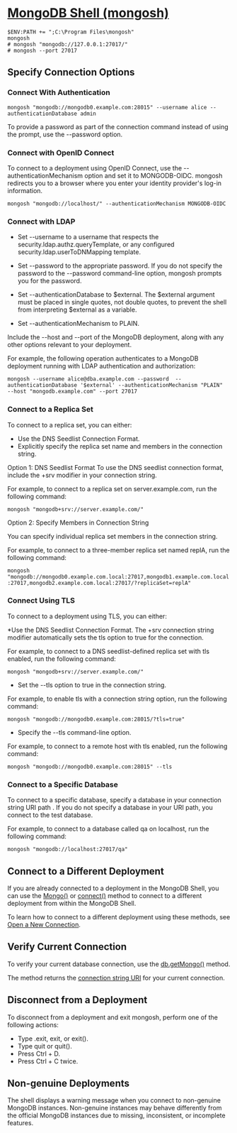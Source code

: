 # [MongoDB Shell (mongosh)](https://www.mongodb.com/docs/mongodb-shell/) 

```
$ENV:PATH += ";C:\Program Files\mongosh"
mongosh
# mongosh "mongodb://127.0.0.1:27017/"
# mongosh --port 27017
```

## Specify Connection Options

### Connect With Authentication

```mongosh "mongodb://mongodb0.example.com:28015" --username alice --authenticationDatabase admin```

To provide a password as part of the connection command instead of using the prompt, use the --password option. 

### Connect with OpenID Connect

To connect to a deployment using OpenID Connect, use the --authenticationMechanism option and set it to MONGODB-OIDC. mongosh redirects you to a browser where you enter your identity provider's log-in information.

```mongosh "mongodb://localhost/" --authenticationMechanism MONGODB-OIDC```

### Connect with LDAP

* Set --username to a username that respects the security.ldap.authz.queryTemplate, or any configured security.ldap.userToDNMapping  template.

* Set --password to the appropriate password. If you do not specify the password to the --password command-line option, mongosh prompts you for the password.

* Set --authenticationDatabase to $external. The $external argument must be placed in single quotes, not double quotes, to prevent the shell from interpreting $external as a variable.

* Set --authenticationMechanism to PLAIN.

Include the --host and --port of the MongoDB deployment, along with any other options relevant to your deployment.

For example, the following operation authenticates to a MongoDB deployment running with LDAP authentication and authorization:

```mongosh --username alice@dba.example.com --password  --authenticationDatabase '$external' --authenticationMechanism "PLAIN"  --host "mongodb.example.com" --port 27017```

### Connect to a Replica Set

To connect to a replica set, you can either:

* Use the DNS Seedlist Connection Format.
* Explicitly specify the replica set name and members in the connection string.

Option 1: DNS Seedlist Format
To use the DNS seedlist connection format, include the +srv modifier in your connection string.

For example, to connect to a replica set on server.example.com, run the following command:

```mongosh "mongodb+srv://server.example.com/"```

Option 2: Specify Members in Connection String

You can specify individual replica set members in the 
connection string.

For example, to connect to a three-member replica set named replA, run the following command:

```mongosh "mongodb://mongodb0.example.com.local:27017,mongodb1.example.com.local:27017,mongodb2.example.com.local:27017/?replicaSet=replA"```


### Connect Using TLS

To connect to a deployment using TLS, you can either:

*Use the DNS Seedlist Connection Format. The +srv connection string modifier automatically sets the tls option to true for the connection.

For example, to connect to a DNS seedlist-defined replica set with tls enabled, run the following command:

```mongosh "mongodb+srv://server.example.com/"```

* Set the --tls option to true in the connection string.

For example, to enable tls with a connection string option, run the following command:

```mongosh "mongodb://mongodb0.example.com:28015/?tls=true"```

* Specify the --tls command-line option.

For example, to connect to a remote host with tls enabled, run the following command:

```mongosh "mongodb://mongodb0.example.com:28015" --tls```

### Connect to a Specific Database

To connect to a specific database, specify a database in your connection string URI path . If you do not specify a database in your URI path, you connect to the test database.

For example, to connect to a database called qa on localhost, run the following command:

```mongosh "mongodb://localhost:27017/qa"```

## Connect to a Different Deployment

If you are already connected to a deployment in the MongoDB Shell, you can use the [Mongo()](https://www.mongodb.com/docs/manual/reference/method/Mongo/#mongodb-method-Mongo)  or [connect()](https://www.mongodb.com/docs/manual/reference/method/connect/)  method to connect to a different deployment from within the MongoDB Shell.

To learn how to connect to a different deployment using these methods, see [Open a New Connection](https://www.mongodb.com/docs/mongodb-shell/write-scripts/#std-label-mdb-shell-open-new-connections-in-shell).

## Verify Current Connection

To verify your current database connection, use the [db.getMongo()](https://www.mongodb.com/docs/manual/reference/method/db.getMongo/#mongodb-method-db.getMongo)  method.

The method returns the [connection string URI](https://www.mongodb.com/docs/manual/reference/connection-string/)  for your current connection.

## Disconnect from a Deployment
To disconnect from a deployment and exit mongosh, perform one of the following actions:
* Type .exit, exit, or exit().
* Type quit or quit().
* Press Ctrl + D.
* Press Ctrl + C twice.

## Non-genuine Deployments
The shell displays a warning message when you connect to non-genuine MongoDB instances. Non-genuine instances may behave differently from the official MongoDB instances due to missing, inconsistent, or incomplete features.